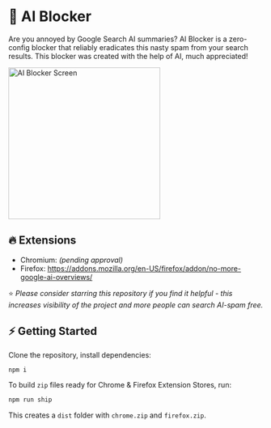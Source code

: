 # 🚫 AI Blocker

Are you annoyed by Google Search AI summaries? AI Blocker is a zero-config blocker that reliably eradicates this nasty spam from your search results.
This blocker was created with the help of AI, much appreciated!

<img height="300" src="https://github.com/user-attachments/assets/d2e8edb6-9b45-4593-999e-445295c4e9c6" alt="AI Blocker Screen" />

## 🔥 Extensions

- Chromium: _(pending approval)_
- Firefox: https://addons.mozilla.org/en-US/firefox/addon/no-more-google-ai-overviews/

⭐ _Please consider starring this repository if you find it helpful - this increases visibility of the project and more people can search AI-spam free._

## ⚡ Getting Started

Clone the repository, install dependencies:
```bash
npm i
```

To build `zip` files ready for Chrome & Firefox Extension Stores, run:
```bash
npm run ship
```

This creates a `dist` folder with `chrome.zip` and `firefox.zip`.

